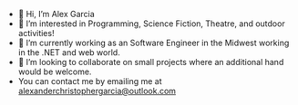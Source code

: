- 👋 Hi, I’m Alex Garcia
- 👀 I’m interested in Programming, Science Fiction, Theatre, and outdoor activities!
- 🌱 I’m currently working as an Software Engineer in the Midwest working in the .NET and web world.
- 💞️ I’m looking to collaborate on small projects where an additional hand would be welcome.
- You can contact me by emailing me at alexanderchristophergarcia@outlook.com

<!---
acgarcia1/acgarcia1 is a ✨ special ✨ repository because its `README.md` (this file) appears on your GitHub profile.
You can click the Preview link to take a look at your changes.
--->

